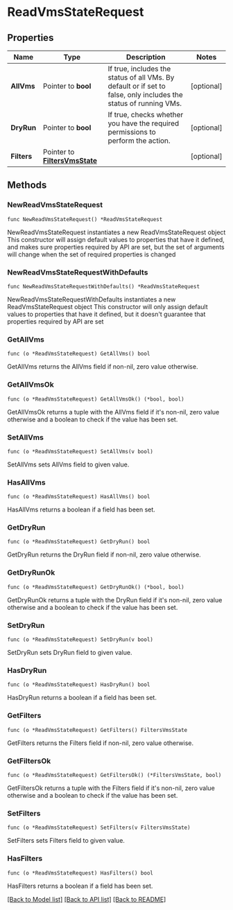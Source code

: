 # ReadVmsStateRequest

## Properties

Name | Type | Description | Notes
------------ | ------------- | ------------- | -------------
**AllVms** | Pointer to **bool** | If true, includes the status of all VMs. By default or if set to false, only includes the status of running VMs. | [optional] 
**DryRun** | Pointer to **bool** | If true, checks whether you have the required permissions to perform the action. | [optional] 
**Filters** | Pointer to [**FiltersVmsState**](FiltersVmsState.md) |  | [optional] 

## Methods

### NewReadVmsStateRequest

`func NewReadVmsStateRequest() *ReadVmsStateRequest`

NewReadVmsStateRequest instantiates a new ReadVmsStateRequest object
This constructor will assign default values to properties that have it defined,
and makes sure properties required by API are set, but the set of arguments
will change when the set of required properties is changed

### NewReadVmsStateRequestWithDefaults

`func NewReadVmsStateRequestWithDefaults() *ReadVmsStateRequest`

NewReadVmsStateRequestWithDefaults instantiates a new ReadVmsStateRequest object
This constructor will only assign default values to properties that have it defined,
but it doesn't guarantee that properties required by API are set

### GetAllVms

`func (o *ReadVmsStateRequest) GetAllVms() bool`

GetAllVms returns the AllVms field if non-nil, zero value otherwise.

### GetAllVmsOk

`func (o *ReadVmsStateRequest) GetAllVmsOk() (*bool, bool)`

GetAllVmsOk returns a tuple with the AllVms field if it's non-nil, zero value otherwise
and a boolean to check if the value has been set.

### SetAllVms

`func (o *ReadVmsStateRequest) SetAllVms(v bool)`

SetAllVms sets AllVms field to given value.

### HasAllVms

`func (o *ReadVmsStateRequest) HasAllVms() bool`

HasAllVms returns a boolean if a field has been set.

### GetDryRun

`func (o *ReadVmsStateRequest) GetDryRun() bool`

GetDryRun returns the DryRun field if non-nil, zero value otherwise.

### GetDryRunOk

`func (o *ReadVmsStateRequest) GetDryRunOk() (*bool, bool)`

GetDryRunOk returns a tuple with the DryRun field if it's non-nil, zero value otherwise
and a boolean to check if the value has been set.

### SetDryRun

`func (o *ReadVmsStateRequest) SetDryRun(v bool)`

SetDryRun sets DryRun field to given value.

### HasDryRun

`func (o *ReadVmsStateRequest) HasDryRun() bool`

HasDryRun returns a boolean if a field has been set.

### GetFilters

`func (o *ReadVmsStateRequest) GetFilters() FiltersVmsState`

GetFilters returns the Filters field if non-nil, zero value otherwise.

### GetFiltersOk

`func (o *ReadVmsStateRequest) GetFiltersOk() (*FiltersVmsState, bool)`

GetFiltersOk returns a tuple with the Filters field if it's non-nil, zero value otherwise
and a boolean to check if the value has been set.

### SetFilters

`func (o *ReadVmsStateRequest) SetFilters(v FiltersVmsState)`

SetFilters sets Filters field to given value.

### HasFilters

`func (o *ReadVmsStateRequest) HasFilters() bool`

HasFilters returns a boolean if a field has been set.


[[Back to Model list]](../README.md#documentation-for-models) [[Back to API list]](../README.md#documentation-for-api-endpoints) [[Back to README]](../README.md)


